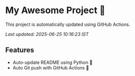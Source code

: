 # My Awesome Project 🚀

This project is automatically updated using GitHub Actions.

_Last updated: 2025-06-25 10:16:23 IST_

## Features
- Auto-update README using Python 🐍
- Auto Git push with GitHub Actions 🤖
